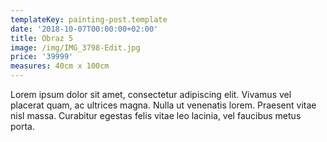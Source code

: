 ```yaml
---
templateKey: painting-post.template
date: '2018-10-07T00:00:00+02:00'
title: Obraz 5
image: /img/IMG_3798-Edit.jpg
price: '39999'
measures: 40cm x 100cm
---
```

Lorem ipsum dolor sit amet, consectetur adipiscing elit. Vivamus vel placerat quam, ac ultrices magna. Nulla ut venenatis lorem. Praesent vitae nisl massa. Curabitur egestas felis vitae leo lacinia, vel faucibus metus porta.
